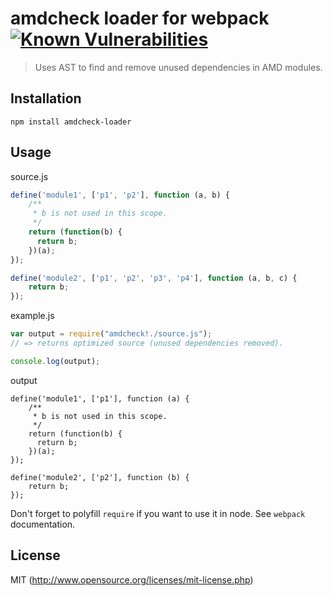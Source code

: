# amdcheck loader for webpack [![Known Vulnerabilities](https://snyk.io/test/github/mehdishojaei/amdcheck-loader/badge.svg)](https://snyk.io/test/github/mehdishojaei/amdcheck-loader)

> Uses AST to find and remove unused dependencies in AMD modules.

## Installation

`npm install amdcheck-loader`

## Usage

source.js
```js
define('module1', ['p1', 'p2'], function (a, b) {
	/**
	 * b is not used in this scope.
	 */
    return (function(b) {
      return b;
    })(a);
});

define('module2', ['p1', 'p2', 'p3', 'p4'], function (a, b, c) {
	return b;
});
```

example.js

``` javascript
var output = require("amdcheck!./source.js");
// => returns optimized source (unused dependencies removed).

console.log(output);
```

output
```
define('module1', ['p1'], function (a) {
	/**
	 * b is not used in this scope.
	 */
    return (function(b) {
      return b;
    })(a);
});

define('module2', ['p2'], function (b) {
	return b;
});
```

Don't forget to polyfill `require` if you want to use it in node.
See `webpack` documentation.

## License

MIT (http://www.opensource.org/licenses/mit-license.php)
